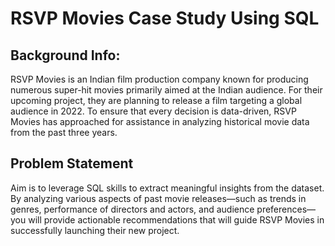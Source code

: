 # RSVP Movies Case Study Using SQL

## Background Info:
RSVP Movies is an Indian film production company known for producing numerous super-hit movies primarily aimed at the Indian audience. For their upcoming project, they are planning to release a film targeting a global audience in 2022. To ensure that every decision is data-driven, RSVP Movies has approached for assistance in analyzing historical movie data from the past three years.

## Problem Statement
Aim is to leverage SQL skills to extract meaningful insights from the dataset. By analyzing various aspects of past movie releases—such as trends in genres, performance of directors and actors, and audience preferences—you will provide actionable recommendations that will guide RSVP Movies in successfully launching their new project.
